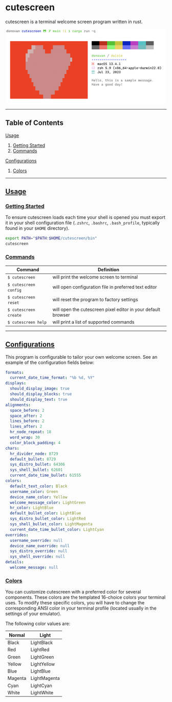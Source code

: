 # **cutescreen**

cutescreen is a terminal welcome screen program written in rust.

![sample image](cutescreen.png)

---

## **Table of Contents**

[Usage](#usage)

1. [Getting Started](#getting-started)
1. [Commands](#commands)

[Configurations](#configurations)

1. [Colors](#colors)

---

## [Usage](#usage)

### [**Getting Started**](#getting-started)

To ensure cutescreen loads each time your shell is opened you must export it in your shell configuration file (`.zshrc`, `.bashrc`, `.bash_profile`, typically found in your `$HOME` directory).

```zsh
export PATH="$PATH:$HOME/cutescreen/bin"
cutescreen
```

### [**Commands**](#commands)

| **Command**           | **Definition**                                                |
| --------------------- | ------------------------------------------------------------- |
| `$ cutescreen`        | will print the welcome screen to terminal                     |
| `$ cutescreen config` | will open configuration file in preferred text editor         |
| `$ cutescreen reset`  | will reset the program to factory settings                    |
| `$ cutescreen create` | will open the cutescreen pixel editor in your default browser |
| `$ cutescreen help`   | will print a list of supported commands                       |

---

## [Configurations](#configurations)

This program is configurable to tailor your own welcome screen. See an example of the configuration fields below:

```yaml
formats:
  current_date_time_format: "%b %d, %Y"
displays:
  should_display_image: true
  should_display_blocks: true
  should_display_text: true
alignments:
  space_before: 2
  space_after: 2
  lines_before: 2
  lines_after: 2
  hr_node_repeat: 18
  word_wrap: 30
  color_block_padding: 4
chars:
  hr_divider_node: 8729
  default_bullet: 8729
  sys_distro_bullet: 64306
  sys_shell_bullet: 62601
  current_date_time_bullet: 61555
colors:
  default_text_color: Black
  username_color: Green
  device_name_color: Yellow
  welcome_message_color: LightGreen
  hr_color: LightBlue
  default_bullet_color: LightBlue
  sys_distro_bullet_color: LightRed
  sys_shell_bullet_color: LightMagenta
  current_date_time_bullet_color: LightCyan
overrides:
  username_override: null
  device_name_override: null
  sys_distro_override: null
  sys_shell_override: null
details:
  welcome_message: null
```

### [**Colors**](#colors)

You can customize cutescreen with a preferred color for several components. These colors are the templated 16-choice colors your terminal uses. To modify these specific colors, you will have to change the corresponding ANSI color in your terminal profile (located usually in the settings of your emulator).

The following color values are:

| **Normal** | **Light**    |
| ---------- | ------------ |
| Black      | LightBlack   |
| Red        | LightRed     |
| Green      | LightGreen   |
| Yellow     | LightYellow  |
| Blue       | LightBlue    |
| Magenta    | LightMagenta |
| Cyan       | LightCyan    |
| White      | LightWhite   |
